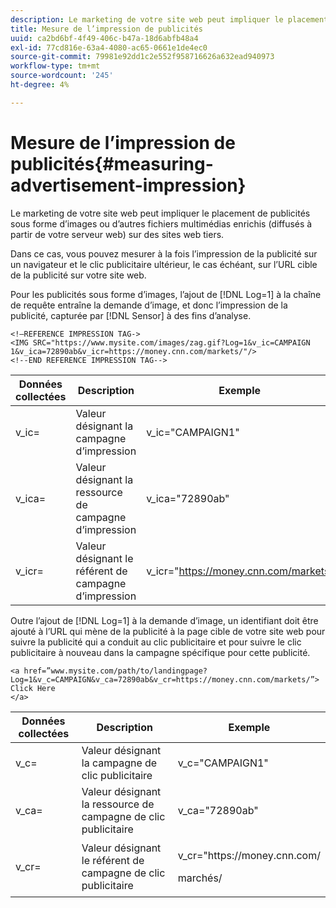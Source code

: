 ```yaml
---
description: Le marketing de votre site web peut impliquer le placement de publicités sous forme d’images ou d’autres fichiers multimédias enrichis (diffusés à partir de votre serveur web) sur des sites web tiers.
title: Mesure de l’impression de publicités
uuid: ca2bd6bf-4f49-406c-b47a-18d6abfb48a4
exl-id: 77cd816e-63a4-4080-ac65-0661e1de4ec0
source-git-commit: 79981e92dd1c2e552f958716626a632ead940973
workflow-type: tm+mt
source-wordcount: '245'
ht-degree: 4%

---
```


# Mesure de l’impression de publicités{#measuring-advertisement-impression}

Le marketing de votre site web peut impliquer le placement de publicités sous forme d’images ou d’autres fichiers multimédias enrichis (diffusés à partir de votre serveur web) sur des sites web tiers.

Dans ce cas, vous pouvez mesurer à la fois l’impression de la publicité sur un navigateur et le clic publicitaire ultérieur, le cas échéant, sur l’URL cible de la publicité sur votre site web.

Pour les publicités sous forme d’images, l’ajout de [!DNL Log=1] à la chaîne de requête entraîne la demande d’image, et donc l’impression de la publicité, capturée par [!DNL Sensor] à des fins d’analyse.

```
<!—REFERENCE IMPRESSION TAG->
<IMG SRC="https://www.mysite.com/images/zag.gif?Log=1&v_ic=CAMPAIGN 1&v_ica=72890ab&v_icr=https://money.cnn.com/markets/"/>
<!--END REFERENCE IMPRESSION TAG-->
```

| Données collectées | Description | Exemple |
|---|---|---|
| v_ic= | Valeur désignant la campagne d’impression | v_ic=&quot;CAMPAIGN1&quot; |
| v_ica= | Valeur désignant la ressource de campagne d’impression | v_ica=&quot;72890ab&quot; |
| v_icr= | Valeur désignant le référent de campagne d’impression | v_icr=&quot;https://money.cnn.com/markets/ |

Outre l’ajout de [!DNL Log=1] à la demande d’image, un identifiant doit être ajouté à l’URL qui mène de la publicité à la page cible de votre site web pour suivre la publicité qui a conduit au clic publicitaire et pour suivre le clic publicitaire à nouveau dans la campagne spécifique pour cette publicité.

```
<a href=”www.mysite.com/path/to/landingpage?Log=1&v_c=CAMPAIGN&v_ca=72890ab&v_cr=https://money.cnn.com/markets/”>
Click Here
</a>
```

<table id="table_B87134C522EF4AC9BD2AFA6F4A0CF574">
 <thead>
  <tr>
   <th colname="col1" class="entry"> Données collectées </th>
   <th colname="col2" class="entry"> Description </th>
   <th colname="col3" class="entry"> Exemple </th>
  </tr>
 </thead>
 <tbody>
  <tr>
   <td colname="col1"> v_c= </td>
   <td colname="col2"> Valeur désignant la campagne de clic publicitaire </td>
   <td colname="col3"> v_c="CAMPAIGN1" </td>
  </tr>
  <tr>
   <td colname="col1"> v_ca= </td>
   <td colname="col2"> Valeur désignant la ressource de campagne de clic publicitaire </td>
   <td colname="col3"> v_ca="72890ab" </td>
  </tr>
  <tr>
   <td colname="col1"> v_cr= </td>
   <td colname="col2"> Valeur désignant le référent de campagne de clic publicitaire </td>
   <td colname="col3"> <p> <span class="filepath"> v_cr="https://money.cnn.com/</span> </p> <p>marchés/ </p> </td>
  </tr>
 </tbody>
</table>
